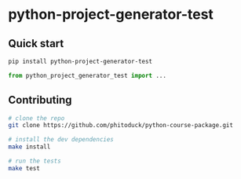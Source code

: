 # python-project-generator-test

## Quick start

```bash
pip install python-project-generator-test
```

```python
from python_project_generator_test import ...
```

## Contributing

```bash
# clone the repo
git clone https://github.com/phitoduck/python-course-package.git

# install the dev dependencies
make install

# run the tests
make test
```
